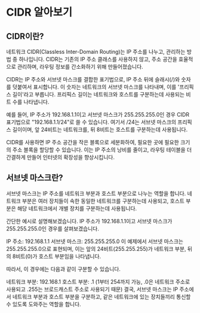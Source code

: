# CIDR 알아보기

## CIDR이란?

네트워크 CIDR(Classless Inter-Domain Routing)는 IP 주소를 나누고, 관리하는 방법 중 하나입니다. CIDR는 기존의 IP 주소 클래스를 사용하지 않고, 주소 공간을 효율적으로 관리하며, 라우팅 정보를 간소화하기 위해 만들어졌습니다.

CIDR는 IP 주소와 서브넷 마스크를 결합한 표기법으로, IP 주소 뒤에 슬래시(/)와 숫자를 덧붙여서 표시합니다. 이 숫자는 네트워크의 서브넷 마스크를 나타내며, 이를 '프리픽스 길이'라고 부릅니다. 프리픽스 길이는 네트워크와 호스트를 구분하는데 사용되는 비트 수를 나타냅니다.

예를 들어, IP 주소가 192.168.1.1이고 서브넷 마스크가 255.255.255.0인 경우 CIDR 표기법으로 "192.168.1.1/24"로 쓸 수 있습니다. 여기서 /24는 서브넷 마스크의 프리픽스 길이이며, 앞 24비트는 네트워크를, 뒤 8비트는 호스트를 구분하는데 사용됩니다.

CIDR를 사용하면 IP 주소 공간을 작은 블록으로 세분화하여, 필요한 곳에 필요한 크기의 주소 블록을 할당할 수 있습니다. 이는 IP 주소의 낭비를 줄이고, 라우팅 테이블을 더 간결하게 만들어 인터넷의 확장성을 향상시킵니다.

## 서브넷 마스크란?

서브넷 마스크는 IP 주소를 네트워크 부분과 호스트 부분으로 나누는 역할을 합니다. 네트워크 부분은 여러 장치들이 속한 동일한 네트워크를 구분하는데 사용되고, 호스트 부분은 해당 네트워크에서 개별 장치를 구분하는데 사용됩니다.

간단한 예시로 설명해보겠습니다. IP 주소가 192.168.1.1이고 서브넷 마스크가 255.255.255.0인 경우를 살펴보겠습니다.

IP 주소: 192.168.1.1
서브넷 마스크: 255.255.255.0
이 예제에서 서브넷 마스크는 255.255.255.0으로 표현되며, 이는 앞의 24비트(255.255.255)가 네트워크 부분, 뒤의 8비트(0)가 호스트 부분임을 나타냅니다.

따라서, 이 경우에는 다음과 같이 구분할 수 있습니다.

네트워크 부분: 192.168.1
호스트 부분: .1 (1부터 254까지 가능, .0은 네트워크 주소로 사용되고 .255는 브로드캐스트 주소로 사용되기 때문)
결국, 서브넷 마스크는 IP 주소에서 네트워크 부분과 호스트 부분을 구분하고, 같은 네트워크에 있는 장치들끼리 통신할 수 있도록 도와주는 역할을 합니다.
